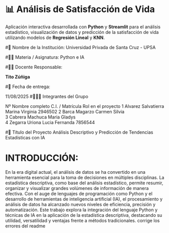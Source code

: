 # 📊 Análisis de Satisfacción de Vida

Aplicación interactiva desarrollada con **Python** y **Streamlit** para el análisis estadístico, visualización de datos y predicción de la satisfacción de vida utilizando modelos de **Regresión Lineal** y **KNN**.

#🏫 Nombre de la Institución:
Universidad Privada de Santa Cruz - UPSA

#👨‍🏫 Materia / Asignatura:
Python e IA

#👩‍🏫 Docente Responsable:

**Tito Zúñiga**

#📅 Fecha de entrega:

11/08/2025
#🧑‍🤝‍🧑 Integrantes del Grupo

Nº	Nombre completo	C.I. / Matrícula	Rol en el proyecto
1	Alvarez Salvatierra Marina Virginia	2946502	
2	Barca Magarzo Carmen Silvia		
3	Cabrera Machuca Maria Gladys		
4	Zegarra Uriona Lucia Fernanda	7856544	

#📌 Título del Proyecto
Análisis Descriptivo y Predicción de Tendencias Estadísticas con IA

# INTRODUCCIÓN:
En la era digital actual, el análisis de datos se ha convertido en una herramienta esencial para la toma de decisiones en múltiples disciplinas. La estadística descriptiva, como base del análisis estadístico, permite resumir, organizar y visualizar grandes volúmenes de información de manera efectiva. Con el auge de lenguajes de programación como Python y el desarrollo de herramientas de inteligencia artificial (IA), el procesamiento y análisis de datos ha alcanzado nuevos niveles de eficiencia, precisión y automatización. Este trabajo explora la integración del lenguaje Python y técnicas de IA en la aplicación de la estadística descriptiva, destacando su utilidad, versatilidad y ventajas frente a métodos tradicionales.
corrige los errores del readme 
